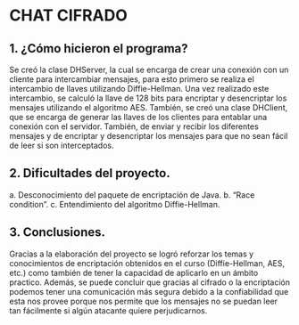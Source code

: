 # CHAT CIFRADO

## 1.	¿Cómo hicieron el programa?

Se creó la clase DHServer, la cual se encarga de crear una conexión con un cliente para intercambiar mensajes, para esto primero se realiza el intercambio de llaves utilizando Diffie-Hellman. Una vez realizado este intercambio, se calculó la llave de 128 bits para encriptar y desencriptar los mensajes utilizando el algoritmo AES. También, se creó una clase DHClient, que se encarga de generar las llaves de los clientes para entablar una conexión con el servidor. También, de enviar y recibir los diferentes mensajes y de encriptar y desencriptar los mensajes para que no sean fácil de leer si son interceptados.


## 2.	Dificultades del proyecto.

a.	Desconocimiento del paquete de encriptación de Java.
b.	“Race condition”.
c.	Entendimiento del algoritmo Diffie-Hellman.

## 3.	Conclusiones.

Gracias a la elaboración del proyecto se logró reforzar los temas y conocimientos de encriptación obtenidos en el curso (Diffie-Hellman, AES, etc.) como también de tener la capacidad de aplicarlo en un ámbito practico. Además, se puede concluir que gracias al cifrado o la encriptación podemos tener una comunicación más segura debido a la confiabilidad que esta nos provee porque nos permite que los mensajes no se puedan leer tan fácilmente si algún atacante quiere perjudicarnos. 
